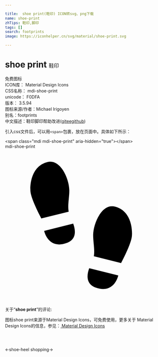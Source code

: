 ```yaml
---

title:  shoe print(鞋印) ICON转svg、png下载
name: shoe-print
zhTips: 鞋印,脚印
tags: []
search: footprints
image: https://iconhelper.cn/svg/material/shoe-print.svg

---
```


# shoe print  <small style="font-size: 60%;font-weight: 100">鞋印</small>


<div class="detail-page">
<p>
<span><span class="badge-success badge">免费图标</span> </span>
<br/>
<span>
ICON库：
<span class="badge-secondary badge">Material Design Icons</span> 
</span>
<br/>
<span>
CSS名称：
<span class="badge-secondary badge">mdi-shoe-print</span> 
</span>
<br/>
<span>
unicode：
<span class="badge-secondary badge">F0DFA</span> 
<copy-btn content='F0DFA' btn-title=""></copy-btn>
<copy-btn :content='String.fromCodePoint(parseInt("F0DFA", 16))' btn-title="复制U"></copy-btn>
</span>
<br/>
<span>
版本：
<span class="badge-secondary badge">3.5.94</span> 
</span>
<br/>
<span>图标来源/作者：<span class="badge-light badge">Michael Irigoyen</span></span> 
<br/>
<span>别名：<span class="badge-light badge">footprints</span></span><br/><span class="zh-detail">中文描述：<span class="badge-primary badge">鞋印</span><span class="badge-primary badge">脚印</span><span class="help-link"><span>帮助改进</span>(<a href="https://gitee.com/liuwave/icon-helper/edit/master/json/material/shoe-print.json" target="_blank" rel="noopener noreferrer">gitee</a><a href="https://github.com/liuwave/icon-helper/edit/master/json/material/shoe-print.json" target="_blank" rel="noopener noreferrer">github</a></span>)</span><br/>
</p>
</div>
<div class="alert alert-dark">
  <i class="mdi mdi-shoe-print mdi-48px"></i>
  <i class="mdi mdi-shoe-print mdi-36px"></i>
  <i class="mdi mdi-shoe-print mdi-24px"></i>
  <i class="mdi mdi-shoe-print mdi-18px"></i>
</div>
<div>
  <p>引入css文件后，可以用<code>&lt;span&gt;</code>包裹，放在页面中。具体如下所示：    
  </p>
  <div class="alert alert-primary" style="font-size: 14px">
    &lt;span class="mdi mdi-shoe-print" aria-hidden="true"&gt;&lt;/span&gt;
    <copy-btn content='<span class="mdi mdi-shoe-print" aria-hidden="true"></span>'></copy-btn>
  </div>
  <div class="alert alert-secondary">
    <i class="mdi mdi-shoe-print"
    style="font-size: 24px"
    aria-hidden="true"></i> mdi-shoe-print
    <copy-btn content="mdi-shoe-print" btn-title="复制图标名称"></copy-btn>
  </div>
</div>
<div id="svg" class="svg-wrap">
<svg xmlns="http://www.w3.org/2000/svg" viewBox="0 0 24 24"><path d="M10.74,11.72C11.21,12.95 11.16,14.23 9.75,14.74C6.85,15.81 6.2,13 6.16,12.86L10.74,11.72M5.71,10.91L10.03,9.84C9.84,8.79 10.13,7.74 10.13,6.5C10.13,4.82 8.8,1.53 6.68,2.06C4.26,2.66 3.91,5.35 4,6.65C4.12,7.95 5.64,10.73 5.71,10.91M17.85,19.85C17.82,20 17.16,22.8 14.26,21.74C12.86,21.22 12.8,19.94 13.27,18.71L17.85,19.85M20,13.65C20.1,12.35 19.76,9.65 17.33,9.05C15.22,8.5 13.89,11.81 13.89,13.5C13.89,14.73 14.17,15.78 14,16.83L18.3,17.9C18.38,17.72 19.89,14.94 20,13.65Z" /></svg>
</div>
<detail full-name='mdi-shoe-print'></detail>
<div class="icon-detail__container">
<p>关于“<b>shoe print</b>”的评论:</p>
</div>
<Vssue title="关于“shoe print”的评论" />    
<div><p>图标shoe print来源于Material Design Icons，可免费使用，更多关于 Material Design Icons的信息，参见：<a target="_blank" href="https://iconhelper.cn/material.html"> Material Design Icons</a>
</p></div>

<div style="padding:2rem 0 " class="page-nav"><p class="inner"><span class="prev">←<router-link to="/icon/shoe-heel.html">shoe-heel</router-link></span> <span class="next"><router-link to="/icon/shopping.html">shopping</router-link>→</span></p></div>

